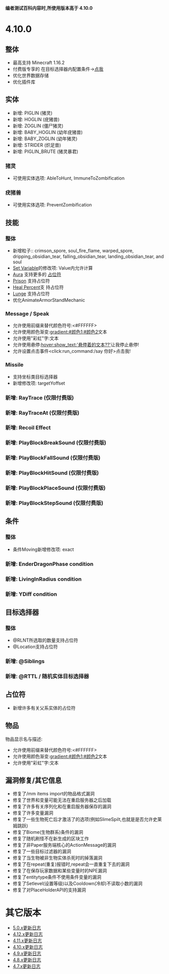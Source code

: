 
**编者测试百科内容时,所使用版本高于 4.10.0**

4.10.0
=====

整体
-------
- 最高支持 Minecraft 1.16.2
- 付费版专享的 在目标选择器内配置条件->[点我](/技能/条件/单行条件)
- 优化世界数据存储
- 优化插件库

实体
----
- 新增: PIGLIN (猪灵)
- 新增: HOGLIN (疣猪兽)
- 新增: ZOGLIN (僵尸猪灵)
- 新增: BABY_HOGLIN (幼年疣猪兽)
- 新增: BABY_ZOGLIN (幼年猪灵)
- 新增: STRIDER (炽足兽)
- 新增: PIGLIN_BRUTE (猪灵暴君)

### 猪灵
- 可使用实体选项: AbleToHunt, ImmuneToZombification

### 疣猪兽
- 可使用实体选项: PreventZombification

技能
---------
### 整体
- 新增粒子:: crimson_spore, soul_fire_flame, warped_spore, dripping_obsidian_tear, falling_obsidian_tear, landing_obsidian_tear, and soul
- [Set Variable](列表/setvariable)的修改项: Value内允许计算
- [Aura](列表/Aura) 支持更多的 [占位符](占位符)
- [Prison](列表/prison) 支持占位符
- [Heal Percent](列表/healpercent)支 持占位符
- [Lunge](列表/Lunge) 支持占位符
- 优化AnimateArmorStandMechanic

### Message / Speak
- 允许使用前缀来替代颜色符号:<#FFFFFF>
- 允许使用颜色渐变:<gradient:#颜色1:#颜色2>文本</gradient>
- 允许使用"彩虹"字:<rainbow>文本</rainbow>
- 允许使用悬停:<hover:show_text:'悬停着的文本??'>让我停止悬停!</hover>
- 允许设置点击事件<click:run_command:/say 你好>点击我!</click>

### Missile
- 支持坐标类目标选择器
- 新增修改项: targetYoffset

### 新增: RayTrace (仅限付费版)
### 新增: RayTraceAt (仅限付费版)
### 新增: Recoil Effect
### 新增: PlayBlockBreakSound (仅限付费版)
### 新增: PlayBlockFallSound (仅限付费版)
### 新增: PlayBlockHitSound (仅限付费版)
### 新增: PlayBlockPlaceSound (仅限付费版)
### 新增: PlayBlockStepSound (仅限付费版)

条件
----------
### 整体
- 条件Moving新增修改项: exact
### 新增: EnderDragonPhase condition
### 新增: LivingInRadius condition
### 新增: YDiff condition

目标选择器
---------
### 整体
- @RLNT所选取的数量支持占位符
- @Location支持占位符

### 新增: @Siblings
### 新增: @RTTL / 随机实体目标选择器

占位符
------------
- 新增许多有关父系实体的占位符

物品
-----
物品显示名与描述:
- 允许使用前缀来替代颜色符号:<#FFFFFF>
- 允许使用颜色渐变:<gradient:#颜色1:#颜色2>文本</gradient>
- 允许使用"彩虹"字:<rainbow>文本</rainbow>

漏洞修复/其它信息
---------------
- 修复了/mm items import的物品格式漏洞
- 修复了世界和变量可能无法在重启服务器之后加载
- 修复了许多有关序列化和在重启服务器保存的漏洞
- 修复了许多变量漏洞
- 修复了一些生物死亡后才激活了的选项(例如SlimeSpilt,也就是是否允许史莱姆跳跃)
- 修复了Biome(生物群系)条件的漏洞
- 修复了随机刷怪不在新生成的区块工作
- 修复了非Paper服务端核心的ActionMessage的漏洞
- 修复了一些目标过滤器的漏洞
- 修复了当生物被非生物实体杀死时的掉落漏洞
- 修复了在repeat(重复)报错时,repeat会一直重复下去的漏洞
- 修复了在保存玩家数据和某些变量时的NPE漏洞
- 修复了entitytype条件不使用条件变量的漏洞
- 修复了Setlevel(设置等级)以及Cooldown(冷却)不读取小数的漏洞
- 修复了对PlaceHolderAPI的支持漏洞

其它版本
================
-   [5.0.x更新日志](更新日志)
-   [4.12.x更新日志](4.12.x更新日志)
-   [4.11.x更新日志](4.11.x更新日志)
-   [4.10.x更新日志](4.10.x更新日志)
-   [4.9.x更新日志](4.9.x更新日志)
-   [4.8.x更新日志](4.8.x更新日志)
-   [4.7.x更新日志](4.7.x更新日志)